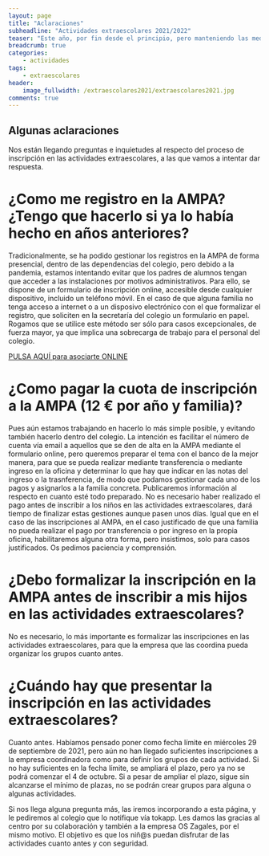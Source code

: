 ```yaml
---
layout: page
title: "Aclaraciones"
subheadline: "Actividades extraescolares 2021/2022"
teaser: "Este año, por fin desde el principio, pero manteniendo las medidas de seguridad recomendadas por las autoridades sanitarias"
breadcrumb: true
categories:
    - actividades
tags:
    - extraescolares
header:
    image_fullwidth: /extraescolares2021/extraescolares2021.jpg
comments: true
---
```

<!--more-->

## Algunas aclaraciones

Nos están llegando preguntas e inquietudes al respecto del proceso de inscripción en las actividades extraescolares, a las que vamos a intentar dar respuesta.

# ¿Como me registro en la AMPA? ¿Tengo que hacerlo si ya lo había hecho en años anteriores?
Tradicionalmente, se ha podido gestionar los registros en la AMPA de forma presencial, dentro de las dependencias del colegio, pero debido a la pandemia, estamos intentando evitar que los padres de alumnos tengan que acceder a las instalaciones por motivos administrativos. Para ello, se dispone de un formulario de inscripción online, accesible desde cualquier dispositivo, incluido un teléfono móvil. En el caso de que alguna familia no tenga acceso a internet o a un disposivo electrónico con el que formalizar el registro, que soliciten en la secretaría del colegio un formulario en papel. Rogamos que se utilice este método ser sólo para casos excepcionales, de fuerza mayor, ya que implica una sobrecarga de trabajo para el personal del colegio.

<a href="https://forms.gle/KxVE1c1tiFNN5abQA" target="_blank" class="button large radius alert">PULSA AQUÍ para asociarte ONLINE</a>

# ¿Como pagar la cuota de inscripción a la AMPA (12 € por año y familia)?
Pues aún estamos trabajando en hacerlo lo más simple posible, y evitando también hacerlo dentro del colegio. La intención es facilitar el número de cuenta vía email a aquellos que se den de alta en la AMPA mediante el formulario online, pero queremos preparar el tema con el banco de la mejor manera, para que se pueda realizar mediante transferencia o mediante ingreso en la oficina y determinar lo que hay que indicar en las notas del ingreso o la trasnferencia, de modo que podamos gestionar cada uno de los pagos y asignarlos a la familia concreta. Publicaremos información al respecto en cuanto esté todo preparado. No es necesario haber realizado el pago antes de inscribir a los niños en las actividades extraescolares, dará tiempo de finalizar estas gestiones aunque pasen unos días. Igual que en el caso de las inscripciones al AMPA, en el caso justificado de que una familia no pueda realizar el pago por transferencia o por ingreso en la propia oficina, habilitaremos alguna otra forma, pero insistimos, solo para casos justificados. Os pedimos paciencia y comprensión.

# ¿Debo formalizar la inscripción en la AMPA antes de inscribir a mis hijos en las actividades extraescolares?
No es necesario, lo más importante es formalizar las inscripciones en las actividades extraescolares, para que la empresa que las coordina pueda organizar los grupos cuanto antes.

# ¿Cuándo hay que presentar la inscripción en las actividades extraescolares?
Cuanto antes. Habíamos pensado poner como fecha límite en miércoles 29 de septiembre de 2021, pero aún no han llegado suficientes inscripciones a la empresa coordinadora como para definir los grupos de cada actividad. Si no hay suficientes en la fecha límite, se ampliará el plazo, pero ya no se podrá comenzar el 4 de octubre. Si a pesar de ampliar el plazo, sigue sin alcanzarse el mínimo de plazas, no se podrán crear grupos para alguna o algunas actividades. 

Si nos llega alguna pregunta más, las iremos incorporando a esta página, y le pediremos al colegio que lo notifique vía tokapp. Les damos las gracias al centro por su colaboración y también a la empresa OS Zagales, por el mismo motivo. El objetivo es que los niñ@s puedan disfrutar de las actividades cuanto antes y con seguridad.